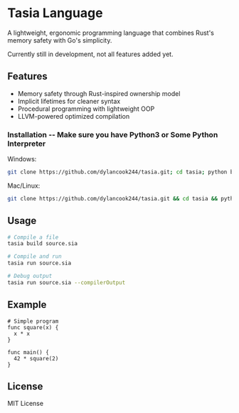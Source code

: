 # Tasia Language

A lightweight, ergonomic programming language that combines Rust's memory safety with Go's simplicity. 

Currently still in development, not all features added yet. 

## Features 

- Memory safety through Rust-inspired ownership model
- Implicit lifetimes for cleaner syntax
- Procedural programming with lightweight OOP
- LLVM-powered optimized compilation

### Installation -- Make sure you have Python3 or Some Python Interpreter

Windows: 
```bash
git clone https://github.com/dylancook244/tasia.git; cd tasia; python build.py
```

Mac/Linux: 
```bash
git clone https://github.com/dylancook244/tasia.git && cd tasia && python build.py```
```
## Usage

```bash
# Compile a file
tasia build source.sia

# Compile and run
tasia run source.sia

# Debug output
tasia run source.sia --compilerOutput
```

## Example

```sia
# Simple program
func square(x) {
  x * x
}

func main() {
  42 * square(2)
}
```

## License

MIT License